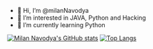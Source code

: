 - 👋 Hi, I’m @milanNavodya
- 👀 I’m interested in JAVA, Python and Hacking
- 🌱 I’m currently learning Python

<!---
milanNavodya/milanNavodya is a ✨ special ✨ repository because its `README.md` (this file) appears on your GitHub profile.
You can click the Preview link to take a look at your changes.
--->
[![Milan Navodya's GitHub stats](https://github-readme-stats.vercel.app/api?username=milanNavodya&show_icons=true&theme=merko&count_private=true)](https://github.com/milanNavodya/github-readme-stats)
[![Top Langs](https://github-readme-stats.vercel.app/api/top-langs/?username=milanNavodya&layout=compact)](https://github.com/milanNavodya/github-readme-stats)
